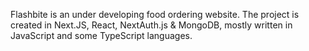 Flashbite is an under developing food ordering website. The project is created in Next.JS, React, NextAuth.js & MongoDB, mostly written in JavaScript and some TypeScript languages.


